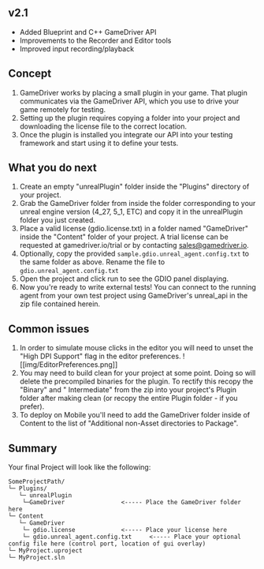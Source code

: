 ## v2.1 
- Added Blueprint and C++ GameDriver API
- Improvements to the Recorder and Editor tools
- Improved input recording/playback


## Concept

1. GameDriver works by placing a small plugin in your game. That plugin communicates via the GameDriver API, which you use to drive your game remotely for testing.
2. Setting up the plugin requires copying a folder into your project and downloading the license file to the correct location.
3. Once the plugin is installed you integrate our API into your testing framework and start using it to define your tests.

## What you do next

1. Create an empty "unrealPlugin" folder inside the "Plugins" directory of your project.
2. Grab the GameDriver folder from inside the folder corresponding to your unreal engine version (4_27, 5_1, ETC) and copy it in the unrealPlugin folder you just created.
3. Place a valid license (gdio.license.txt) in a folder named "GameDriver" inside the "Content" folder of your project. A trial license can be requested at gamedriver.io/trial or by contacting sales@gamedriver.io.
4. Optionally, copy the provided `sample.gdio.unreal_agent.config.txt` to the same folder as above. Rename the file to `gdio.unreal_agent.config.txt`
5. Open the project and click run to see the GDIO panel displaying. 
6. Now you're ready to write external tests! You can connect to the running agent from your own test project using GameDriver's unreal_api in the zip file contained herein.

## Common issues

1. In order to simulate mouse clicks in the editor you will need to unset the "High DPI Support" flag in the editor preferences.
![[img/EditorPreferences.png]]
2. You may need to build clean for your project at some point. Doing so will delete the precompiled binaries for the plugin. To rectify this recopy the "Binary" and " Intermediate" from the zip into your project's Plugin folder after making clean (or recopy the entire Plugin folder - if you prefer).
3. To deploy on Mobile you'll need to add the GameDriver folder inside of Content to the list of "Additional non-Asset directories to Package".

## Summary

Your final Project will look like the following:

```dirtree
SomeProjectPath/
└─ Plugins/
   └─ unrealPlugin		
	└─GameDriver				<----- Place the GameDriver folder here 
└─ Content
   └─ GameDriver
	└─ gdio.license				<----- Place your license here
	└─ gdio.unreal_agent.config.txt		<----- Place your optional config file here (control port, location of gui overlay)
└─ MyProject.uproject	
└─ MyProject.sln	
```